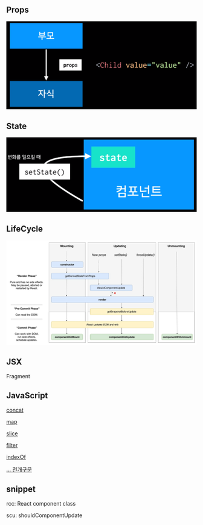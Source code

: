 ## Props

![Props](/images/props.png)

## State

![Props](/images/state.png)

## LifeCycle

![Props](/images/lifecycle.jpg)

## JSX

Fragment

## JavaScript

[concat](https://developer.mozilla.org/ko/docs/Web/JavaScript/Reference/Global_Objects/Array/concat)

[map](https://developer.mozilla.org/ko/docs/Web/JavaScript/Reference/Global_Objects/Array/map)

[slice](https://developer.mozilla.org/ko/docs/Web/JavaScript/Reference/Global_Objects/Array/slice)

[filter](https://developer.mozilla.org/ko/docs/Web/JavaScript/Reference/Global_Objects/Array/filter)

[indexOf](https://developer.mozilla.org/ko/docs/Web/JavaScript/Reference/Global_Objects/String/indexOf)

[... 전개구문](https://developer.mozilla.org/ko/docs/Web/JavaScript/Reference/Operators/Spread_syntax)

## snippet

rcc: React component class

scu: shouldComponentUpdate

